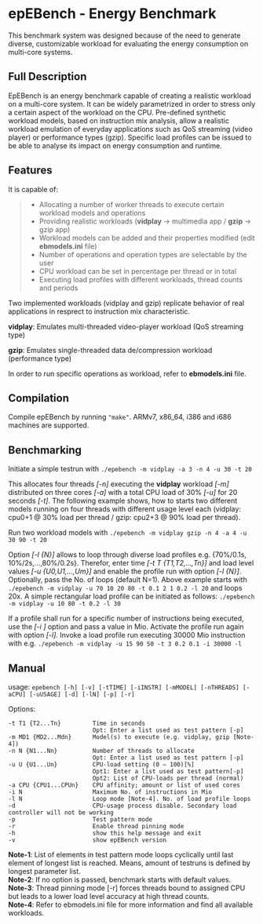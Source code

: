 epEBench - Energy Benchmark
=========================

This benchmark system was designed because of the need to generate diverse, customizable workload for evaluating the energy consumption on multi-core systems. 

Full Description
-------
EpEBench is an energy benchmark capable of creating a realistic workload on a multi-core system. It can be widely parametrized in order to stress only a certain aspect of the workload on the CPU. 
Pre-defined synthetic workload models, based on instruction mix analysis, allow a realistic workload emulation of everyday applications such as QoS streaming (video player) or performance types (gzip). 
Specific load profiles can be issued to be able to analyse its impact on energy consumption and runtime.

Features
-------
It is capable of:

>- Allocating a number of worker threads to execute certain workload models and operations
>- Providing realistic workloads (**vidplay** -> multimedia app / **gzip** -> gzip app)
>- Workload models can be added and their properties modified (edit **ebmodels.ini** file)
>- Number of operations and operation types are selectable by the user
>- CPU workload can be set in percentage per thread or in total 
>- Executing load profiles with different workloads, thread counts and periods

Two implemented workloads (vidplay and gzip) replicate behavior of real applications in resprect to instruction mix characteristic.

**vidplay**: Emulates multi-threaded video-player workload (QoS streaming type)

**gzip**: Emulates single-threaded data de/compression workload (performance type)

In order to run specific operations as workload, refer to **ebmodels.ini** file.

Compilation
-------
Compile epEBench by running ``"make"``. ARMv7, x86_64, i386 and i686 machines are supported.

Benchmarking
-------
Initiate a simple testrun with ``./epebench -m vidplay -a 3 -n 4 -u 30 -t 20``

This allocates four threads *[-n]* executing the **vidplay** workload *[-m]* distributed on three cores *[-a]* with a total CPU load of 30% *[-u]* for 20 seconds *[-t]*.
The following example shows, how to starts two different models running on four threads with different usage level each (vidplay: cpu0+1 @ 30% load per thread / gzip: cpu2+3 @ 90% load per thread).

Run two workload models with ``./epebench -m vidplay gzip -n 4 -a 4 -u 30 90 -t 20``

Option *[-l {N}]* allows to loop through diverse load profiles e.g. {70%/0.1s, 10%/2s,...,80%/0.2s}. Therefor, enter time *[-t T {T1,T2,...,Tn}]* and load level values *[-u {U0,U1,...,Um}]* and enable the profile run with option *[-l {N}]*. Optionally, pass the No. of loops (default N=1).
Above example starts with ``./epebench -m vidplay -u 70 10 20 80 -t 0.1 2 1 0.2 -l 20`` and loops 20x.
A simple rectangular load profile can be initiated as follows: ``./epebench -m vidplay -u 10 80 -t 0.2 -l 30`` 

If a profile shall run for a specific number of instructions being executed, use the *[-i <INST>]* option and pass a value in Mio. Activate the profile run again with option *[-l]*.
Invoke a load profile run executing 30000 Mio instruction with e.g. ``./epebench -m vidplay -u 15 90 50 -t 3 0.2 0.1 -i 30000 -l``     

Manual
-------
usage: ``epebench [-h] [-v] [-tTIME] [-iINSTR] [-mMODEL] [-nTHREADS] [-aCPU] [-uUSAGE] [-d] [-lN] [-p] [-r]``

Options:

	-t T1 {T2...Tn}	        Time in seconds
	                        Opt: Enter a list used as test pattern [-p]
	-m MD1 {MD2...Mdn}	    Model(s) to execute (e.g. vidplay, gzip [Note-4])
	-n N {N1...Nn}	        Number of threads to allocate
		                    Opt: Enter a list used as test pattern [-p]
	-u U {U1...Un}	        CPU-load setting (0 – 100)[%]
		                    Opt1: Enter a list used as test pattern[-p]
		                    Opt2: List of CPU-loads per thread (normal)
	-a CPU {CPU1...CPUn}	CPU affinity; amount or list of used cores
	-i N	                Maximum No. of instructions in Mio
	-l N					Loop mode [Note-4]. No. of load profile loops
	-d	                    CPU-usage process disable. Secondary load controller will not be working
	-p	                    Test pattern mode
	-r	                    Enable thread pinning mode
	-h	                    show this help message and exit
	-v 	                    show epEBench version
	
	
**Note-1**: List of elements in test pattern mode loops cyclically until last element of longest list is reached. Means, amount of testruns is defined by longest parameter list.  
**Note-2**: If no option is passed, benchmark starts with default values.  
**Note-3**: Thread pinning mode [-r] forces threads bound to assigned CPU but leads to a lower load level accuracy at high thread counts.  
**Note-4**: Refer to ebmodels.ini file for more information and find all available workloads.

